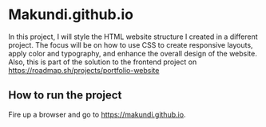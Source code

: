 # Makundi.github.io
In this project, I will style the HTML website structure I created in a different project. The focus will be on how to use CSS to create responsive layouts, apply color and typography, and enhance the overall design of the website. Also, this is part of the solution to the frontend project on https://roadmap.sh/projects/portfolio-website

## How to run the project
Fire up a browser and go to https://makundi.github.io.